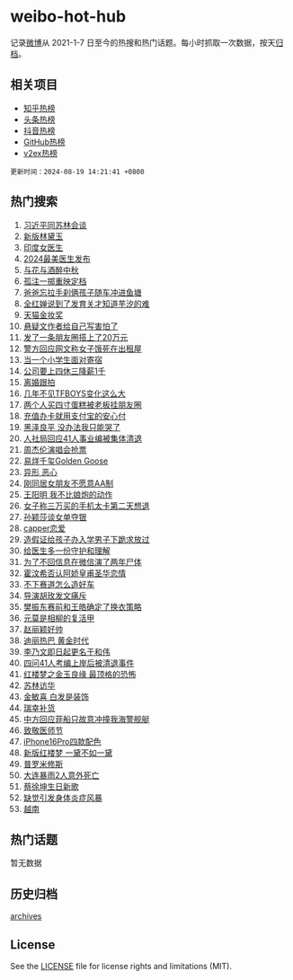 # weibo-hot-hub

记录[微博](https://www.weibo.com)从 2021-1-7 日至今的热搜和热门话题。每小时抓取一次数据，按天[归档](archives)。

## 相关项目

- [知乎热榜](https://github.com/lonnyzhang423/zhihu-hot-hub)
- [头条热榜](https://github.com/lonnyzhang423/toutiao-hot-hub)
- [抖音热榜](https://github.com/lonnyzhang423/douyin-hot-hub)
- [GitHub热榜](https://github.com/lonnyzhang423/github-hot-hub)
- [v2ex热榜](https://github.com/lonnyzhang423/v2ex-hot-hub)


`更新时间：2024-08-19 14:21:41 +0800`

## 热门搜索

1. [习近平同苏林会谈](https://m.weibo.cn/search?containerid=100103type%3D1%26t%3D10%26q%3D%23%E4%B9%A0%E8%BF%91%E5%B9%B3%E5%90%8C%E8%8B%8F%E6%9E%97%E4%BC%9A%E8%B0%88%23&stream_entry_id=51&isnewpage=1&extparam=seat%3D1%26stream_entry_id%3D51%26c_type%3D51%26dgr%3D0%26cate%3D10103%26q%3D%2523%25E4%25B9%25A0%25E8%25BF%2591%25E5%25B9%25B3%25E5%2590%258C%25E8%258B%258F%25E6%259E%2597%25E4%25BC%259A%25E8%25B0%2588%2523%26pos%3D0%26filter_type%3Drealtimehot%26display_time%3D1724048499%26pre_seqid%3D172404849995303453198)
1. [新版林黛玉](https://m.weibo.cn/search?containerid=100103type%3D1%26t%3D10%26q%3D%E6%96%B0%E7%89%88%E6%9E%97%E9%BB%9B%E7%8E%89&stream_entry_id=31&isnewpage=1&extparam=seat%3D1%26stream_entry_id%3D31%26q%3D%25E6%2596%25B0%25E7%2589%2588%25E6%259E%2597%25E9%25BB%259B%25E7%258E%2589%26dgr%3D0%26band_rank%3D1%26pos%3D0%26filter_type%3Drealtimehot%26c_type%3D31%26lcate%3D5001%26cate%3D5001%26realpos%3D1%26flag%3D2%26display_time%3D1724048499%26pre_seqid%3D172404849995303453198)
1. [印度女医生](https://m.weibo.cn/search?containerid=100103type%3D1%26t%3D10%26q%3D%E5%8D%B0%E5%BA%A6%E5%A5%B3%E5%8C%BB%E7%94%9F&stream_entry_id=31&isnewpage=1&extparam=seat%3D1%26stream_entry_id%3D31%26q%3D%25E5%258D%25B0%25E5%25BA%25A6%25E5%25A5%25B3%25E5%258C%25BB%25E7%2594%259F%26dgr%3D0%26band_rank%3D2%26pos%3D1%26filter_type%3Drealtimehot%26c_type%3D31%26lcate%3D5001%26cate%3D5001%26realpos%3D2%26flag%3D1%26display_time%3D1724048499%26pre_seqid%3D172404849995303453198)
1. [2024最美医生发布](https://m.weibo.cn/search?containerid=100103type%3D1%26t%3D10%26q%3D%232024%E6%9C%80%E7%BE%8E%E5%8C%BB%E7%94%9F%E5%8F%91%E5%B8%83%23&stream_entry_id=31&isnewpage=1&extparam=seat%3D1%26stream_entry_id%3D31%26q%3D%25232024%25E6%259C%2580%25E7%25BE%258E%25E5%258C%25BB%25E7%2594%259F%25E5%258F%2591%25E5%25B8%2583%2523%26dgr%3D0%26band_rank%3D3%26pos%3D2%26filter_type%3Drealtimehot%26c_type%3D31%26lcate%3D5001%26cate%3D5001%26realpos%3D3%26flag%3D0%26display_time%3D1724048499%26pre_seqid%3D172404849995303453198)
1. [与花与酒醉中秋](https://m.weibo.cn/search?containerid=100103type%3D1%26t%3D10%26q%3D%23%E4%B8%8E%E8%8A%B1%E4%B8%8E%E9%85%92%E9%86%89%E4%B8%AD%E7%A7%8B%23&stream_entry_id=31&isnewpage=1&extparam=seat%3D1%26stream_entry_id%3D31%26q%3D%2523%25E4%25B8%258E%25E8%258A%25B1%25E4%25B8%258E%25E9%2585%2592%25E9%2586%2589%25E4%25B8%25AD%25E7%25A7%258B%2523%26dgr%3D0%26band_rank%3D4%26adid%3D250601%26is_ad_pos%3D1%26filter_type%3Drealtimehot%26topic_ad%3D1%26c_type%3D31%26lcate%3D5001%26pos%3D3%26cate%3D5001%26display_time%3D1724048499%26pre_seqid%3D172404849995303453198)
1. [孤注一掷重映定档](https://m.weibo.cn/search?containerid=100103type%3D1%26t%3D10%26q%3D%E5%AD%A4%E6%B3%A8%E4%B8%80%E6%8E%B7%E9%87%8D%E6%98%A0%E5%AE%9A%E6%A1%A3&stream_entry_id=31&isnewpage=1&extparam=seat%3D1%26stream_entry_id%3D31%26q%3D%25E5%25AD%25A4%25E6%25B3%25A8%25E4%25B8%2580%25E6%258E%25B7%25E9%2587%258D%25E6%2598%25A0%25E5%25AE%259A%25E6%25A1%25A3%26dgr%3D0%26band_rank%3D4%26pos%3D4%26filter_type%3Drealtimehot%26c_type%3D31%26lcate%3D5001%26cate%3D5001%26realpos%3D4%26flag%3D1%26display_time%3D1724048499%26pre_seqid%3D172404849995303453198)
1. [爸爸忘拉手刹俩孩子随车冲进鱼塘](https://m.weibo.cn/search?containerid=100103type%3D1%26t%3D10%26q%3D%23%E7%88%B8%E7%88%B8%E5%BF%98%E6%8B%89%E6%89%8B%E5%88%B9%E4%BF%A9%E5%AD%A9%E5%AD%90%E9%9A%8F%E8%BD%A6%E5%86%B2%E8%BF%9B%E9%B1%BC%E5%A1%98%23&stream_entry_id=31&isnewpage=1&extparam=seat%3D1%26stream_entry_id%3D31%26q%3D%2523%25E7%2588%25B8%25E7%2588%25B8%25E5%25BF%2598%25E6%258B%2589%25E6%2589%258B%25E5%2588%25B9%25E4%25BF%25A9%25E5%25AD%25A9%25E5%25AD%2590%25E9%259A%258F%25E8%25BD%25A6%25E5%2586%25B2%25E8%25BF%259B%25E9%25B1%25BC%25E5%25A1%2598%2523%26dgr%3D0%26band_rank%3D5%26pos%3D5%26filter_type%3Drealtimehot%26c_type%3D31%26lcate%3D5001%26cate%3D5001%26realpos%3D5%26flag%3D1%26display_time%3D1724048499%26pre_seqid%3D172404849995303453198)
1. [全红婵说到了发育关才知道芋汐的难](https://m.weibo.cn/search?containerid=100103type%3D1%26t%3D10%26q%3D%23%E5%85%A8%E7%BA%A2%E5%A9%B5%E8%AF%B4%E5%88%B0%E4%BA%86%E5%8F%91%E8%82%B2%E5%85%B3%E6%89%8D%E7%9F%A5%E9%81%93%E8%8A%8B%E6%B1%90%E7%9A%84%E9%9A%BE%23&stream_entry_id=31&isnewpage=1&extparam=seat%3D1%26stream_entry_id%3D31%26q%3D%2523%25E5%2585%25A8%25E7%25BA%25A2%25E5%25A9%25B5%25E8%25AF%25B4%25E5%2588%25B0%25E4%25BA%2586%25E5%258F%2591%25E8%2582%25B2%25E5%2585%25B3%25E6%2589%258D%25E7%259F%25A5%25E9%2581%2593%25E8%258A%258B%25E6%25B1%2590%25E7%259A%2584%25E9%259A%25BE%2523%26dgr%3D0%26band_rank%3D6%26pos%3D6%26filter_type%3Drealtimehot%26c_type%3D31%26lcate%3D5001%26cate%3D5001%26realpos%3D6%26flag%3D2%26display_time%3D1724048499%26pre_seqid%3D172404849995303453198)
1. [天猫金妆奖](https://m.weibo.cn/search?containerid=100103type%3D1%26t%3D10%26q%3D%23%E5%A4%A9%E7%8C%AB%E9%87%91%E5%A6%86%E5%A5%96%23&stream_entry_id=31&isnewpage=1&extparam=seat%3D1%26stream_entry_id%3D31%26q%3D%2523%25E5%25A4%25A9%25E7%258C%25AB%25E9%2587%2591%25E5%25A6%2586%25E5%25A5%2596%2523%26dgr%3D0%26band_rank%3D7%26adid%3D250592%26is_ad_pos%3D1%26filter_type%3Drealtimehot%26topic_ad%3D1%26c_type%3D31%26lcate%3D5001%26pos%3D7%26cate%3D5001%26display_time%3D1724048499%26pre_seqid%3D172404849995303453198)
1. [悬疑文作者给自己写害怕了](https://m.weibo.cn/search?containerid=100103type%3D1%26t%3D10%26q%3D%E6%82%AC%E7%96%91%E6%96%87%E4%BD%9C%E8%80%85%E7%BB%99%E8%87%AA%E5%B7%B1%E5%86%99%E5%AE%B3%E6%80%95%E4%BA%86&stream_entry_id=31&isnewpage=1&extparam=seat%3D1%26stream_entry_id%3D31%26q%3D%25E6%2582%25AC%25E7%2596%2591%25E6%2596%2587%25E4%25BD%259C%25E8%2580%2585%25E7%25BB%2599%25E8%2587%25AA%25E5%25B7%25B1%25E5%2586%2599%25E5%25AE%25B3%25E6%2580%2595%25E4%25BA%2586%26dgr%3D0%26band_rank%3D7%26pos%3D8%26filter_type%3Drealtimehot%26c_type%3D31%26lcate%3D5001%26cate%3D5001%26realpos%3D7%26flag%3D1%26display_time%3D1724048499%26pre_seqid%3D172404849995303453198)
1. [发了一条朋友圈搭上了20万元](https://m.weibo.cn/search?containerid=100103type%3D1%26t%3D10%26q%3D%23%E5%8F%91%E4%BA%86%E4%B8%80%E6%9D%A1%E6%9C%8B%E5%8F%8B%E5%9C%88%E6%90%AD%E4%B8%8A%E4%BA%8620%E4%B8%87%E5%85%83%23&stream_entry_id=31&isnewpage=1&extparam=seat%3D1%26stream_entry_id%3D31%26q%3D%2523%25E5%258F%2591%25E4%25BA%2586%25E4%25B8%2580%25E6%259D%25A1%25E6%259C%258B%25E5%258F%258B%25E5%259C%2588%25E6%2590%25AD%25E4%25B8%258A%25E4%25BA%258620%25E4%25B8%2587%25E5%2585%2583%2523%26dgr%3D0%26band_rank%3D8%26pos%3D9%26filter_type%3Drealtimehot%26c_type%3D31%26lcate%3D5001%26cate%3D5001%26realpos%3D8%26flag%3D2%26display_time%3D1724048499%26pre_seqid%3D172404849995303453198)
1. [警方回应网文称女子饿死在出租屋](https://m.weibo.cn/search?containerid=100103type%3D1%26t%3D10%26q%3D%23%E8%AD%A6%E6%96%B9%E5%9B%9E%E5%BA%94%E7%BD%91%E6%96%87%E7%A7%B0%E5%A5%B3%E5%AD%90%E9%A5%BF%E6%AD%BB%E5%9C%A8%E5%87%BA%E7%A7%9F%E5%B1%8B%23&stream_entry_id=31&isnewpage=1&extparam=seat%3D1%26stream_entry_id%3D31%26q%3D%2523%25E8%25AD%25A6%25E6%2596%25B9%25E5%259B%259E%25E5%25BA%2594%25E7%25BD%2591%25E6%2596%2587%25E7%25A7%25B0%25E5%25A5%25B3%25E5%25AD%2590%25E9%25A5%25BF%25E6%25AD%25BB%25E5%259C%25A8%25E5%2587%25BA%25E7%25A7%259F%25E5%25B1%258B%2523%26dgr%3D0%26band_rank%3D9%26pos%3D10%26filter_type%3Drealtimehot%26c_type%3D31%26lcate%3D5001%26cate%3D5001%26realpos%3D9%26flag%3D1%26display_time%3D1724048499%26pre_seqid%3D172404849995303453198)
1. [当一个小学生面对寄宿](https://m.weibo.cn/search?containerid=100103type%3D1%26t%3D10%26q%3D%23%E5%BD%93%E4%B8%80%E4%B8%AA%E5%B0%8F%E5%AD%A6%E7%94%9F%E9%9D%A2%E5%AF%B9%E5%AF%84%E5%AE%BF%23&stream_entry_id=31&isnewpage=1&extparam=seat%3D1%26stream_entry_id%3D31%26q%3D%2523%25E5%25BD%2593%25E4%25B8%2580%25E4%25B8%25AA%25E5%25B0%258F%25E5%25AD%25A6%25E7%2594%259F%25E9%259D%25A2%25E5%25AF%25B9%25E5%25AF%2584%25E5%25AE%25BF%2523%26dgr%3D0%26band_rank%3D10%26pos%3D11%26filter_type%3Drealtimehot%26c_type%3D31%26lcate%3D5001%26cate%3D5001%26realpos%3D10%26flag%3D1%26display_time%3D1724048499%26pre_seqid%3D172404849995303453198)
1. [公司要上四休三降薪1千](https://m.weibo.cn/search?containerid=100103type%3D1%26t%3D10%26q%3D%23%E5%85%AC%E5%8F%B8%E8%A6%81%E4%B8%8A%E5%9B%9B%E4%BC%91%E4%B8%89%E9%99%8D%E8%96%AA1%E5%8D%83%23&stream_entry_id=31&isnewpage=1&extparam=seat%3D1%26stream_entry_id%3D31%26q%3D%2523%25E5%2585%25AC%25E5%258F%25B8%25E8%25A6%2581%25E4%25B8%258A%25E5%259B%259B%25E4%25BC%2591%25E4%25B8%2589%25E9%2599%258D%25E8%2596%25AA1%25E5%258D%2583%2523%26dgr%3D0%26band_rank%3D11%26pos%3D12%26filter_type%3Drealtimehot%26c_type%3D31%26lcate%3D5001%26cate%3D5001%26realpos%3D11%26flag%3D2%26display_time%3D1724048499%26pre_seqid%3D172404849995303453198)
1. [离婚跟拍](https://m.weibo.cn/search?containerid=100103type%3D1%26t%3D10%26q%3D%E7%A6%BB%E5%A9%9A%E8%B7%9F%E6%8B%8D&stream_entry_id=31&isnewpage=1&extparam=seat%3D1%26stream_entry_id%3D31%26q%3D%25E7%25A6%25BB%25E5%25A9%259A%25E8%25B7%259F%25E6%258B%258D%26dgr%3D0%26band_rank%3D12%26pos%3D13%26filter_type%3Drealtimehot%26c_type%3D31%26lcate%3D5001%26cate%3D5001%26realpos%3D12%26flag%3D0%26display_time%3D1724048499%26pre_seqid%3D172404849995303453198)
1. [几年不见TFBOYS变化这么大](https://m.weibo.cn/search?containerid=100103type%3D1%26t%3D10%26q%3D%E5%87%A0%E5%B9%B4%E4%B8%8D%E8%A7%81TFBOYS%E5%8F%98%E5%8C%96%E8%BF%99%E4%B9%88%E5%A4%A7&stream_entry_id=31&isnewpage=1&extparam=seat%3D1%26stream_entry_id%3D31%26q%3D%25E5%2587%25A0%25E5%25B9%25B4%25E4%25B8%258D%25E8%25A7%2581TFBOYS%25E5%258F%2598%25E5%258C%2596%25E8%25BF%2599%25E4%25B9%2588%25E5%25A4%25A7%26dgr%3D0%26band_rank%3D13%26pos%3D14%26filter_type%3Drealtimehot%26c_type%3D31%26lcate%3D5001%26cate%3D5001%26realpos%3D13%26flag%3D1%26display_time%3D1724048499%26pre_seqid%3D172404849995303453198)
1. [两个人买四寸蛋糕被老板挂朋友圈](https://m.weibo.cn/search?containerid=100103type%3D1%26t%3D10%26q%3D%23%E4%B8%A4%E4%B8%AA%E4%BA%BA%E4%B9%B0%E5%9B%9B%E5%AF%B8%E8%9B%8B%E7%B3%95%E8%A2%AB%E8%80%81%E6%9D%BF%E6%8C%82%E6%9C%8B%E5%8F%8B%E5%9C%88%23&stream_entry_id=31&isnewpage=1&extparam=seat%3D1%26stream_entry_id%3D31%26q%3D%2523%25E4%25B8%25A4%25E4%25B8%25AA%25E4%25BA%25BA%25E4%25B9%25B0%25E5%259B%259B%25E5%25AF%25B8%25E8%259B%258B%25E7%25B3%2595%25E8%25A2%25AB%25E8%2580%2581%25E6%259D%25BF%25E6%258C%2582%25E6%259C%258B%25E5%258F%258B%25E5%259C%2588%2523%26dgr%3D0%26band_rank%3D14%26pos%3D15%26filter_type%3Drealtimehot%26c_type%3D31%26lcate%3D5001%26cate%3D5001%26realpos%3D14%26flag%3D0%26display_time%3D1724048499%26pre_seqid%3D172404849995303453198)
1. [充值办卡就用支付宝的安心付](https://m.weibo.cn/search?containerid=100103type%3D1%26t%3D10%26q%3D%23%E5%85%85%E5%80%BC%E5%8A%9E%E5%8D%A1%E5%B0%B1%E7%94%A8%E6%94%AF%E4%BB%98%E5%AE%9D%E7%9A%84%E5%AE%89%E5%BF%83%E4%BB%98%23&stream_entry_id=31&isnewpage=1&extparam=seat%3D1%26stream_entry_id%3D31%26q%3D%2523%25E5%2585%2585%25E5%2580%25BC%25E5%258A%259E%25E5%258D%25A1%25E5%25B0%25B1%25E7%2594%25A8%25E6%2594%25AF%25E4%25BB%2598%25E5%25AE%259D%25E7%259A%2584%25E5%25AE%2589%25E5%25BF%2583%25E4%25BB%2598%2523%26dgr%3D0%26band_rank%3D15%26adid%3D250710%26pos%3D16%26filter_type%3Drealtimehot%26c_type%3D31%26lcate%3D5001%26cate%3D5001%26realpos%3D15%26flag%3D0%26display_time%3D1724048499%26pre_seqid%3D172404849995303453198)
1. [黑泽良平 没办法我只能哭了](https://m.weibo.cn/search?containerid=100103type%3D1%26t%3D10%26q%3D%E9%BB%91%E6%B3%BD%E8%89%AF%E5%B9%B3+%E6%B2%A1%E5%8A%9E%E6%B3%95%E6%88%91%E5%8F%AA%E8%83%BD%E5%93%AD%E4%BA%86&stream_entry_id=31&isnewpage=1&extparam=seat%3D1%26stream_entry_id%3D31%26q%3D%25E9%25BB%2591%25E6%25B3%25BD%25E8%2589%25AF%25E5%25B9%25B3%2520%25E6%25B2%25A1%25E5%258A%259E%25E6%25B3%2595%25E6%2588%2591%25E5%258F%25AA%25E8%2583%25BD%25E5%2593%25AD%25E4%25BA%2586%26dgr%3D0%26band_rank%3D16%26pos%3D17%26filter_type%3Drealtimehot%26c_type%3D31%26lcate%3D5001%26cate%3D5001%26realpos%3D16%26flag%3D1%26display_time%3D1724048499%26pre_seqid%3D172404849995303453198)
1. [人社局回应41人事业编被集体清退](https://m.weibo.cn/search?containerid=100103type%3D1%26t%3D10%26q%3D%23%E4%BA%BA%E7%A4%BE%E5%B1%80%E5%9B%9E%E5%BA%9441%E4%BA%BA%E4%BA%8B%E4%B8%9A%E7%BC%96%E8%A2%AB%E9%9B%86%E4%BD%93%E6%B8%85%E9%80%80%23&stream_entry_id=31&isnewpage=1&extparam=seat%3D1%26stream_entry_id%3D31%26q%3D%2523%25E4%25BA%25BA%25E7%25A4%25BE%25E5%25B1%2580%25E5%259B%259E%25E5%25BA%259441%25E4%25BA%25BA%25E4%25BA%258B%25E4%25B8%259A%25E7%25BC%2596%25E8%25A2%25AB%25E9%259B%2586%25E4%25BD%2593%25E6%25B8%2585%25E9%2580%2580%2523%26dgr%3D0%26band_rank%3D17%26pos%3D18%26filter_type%3Drealtimehot%26c_type%3D31%26lcate%3D5001%26cate%3D5001%26realpos%3D17%26flag%3D1%26display_time%3D1724048499%26pre_seqid%3D172404849995303453198)
1. [周杰伦演唱会抢票](https://m.weibo.cn/search?containerid=100103type%3D1%26t%3D10%26q%3D%E5%91%A8%E6%9D%B0%E4%BC%A6%E6%BC%94%E5%94%B1%E4%BC%9A%E6%8A%A2%E7%A5%A8&stream_entry_id=31&isnewpage=1&extparam=seat%3D1%26stream_entry_id%3D31%26q%3D%25E5%2591%25A8%25E6%259D%25B0%25E4%25BC%25A6%25E6%25BC%2594%25E5%2594%25B1%25E4%25BC%259A%25E6%258A%25A2%25E7%25A5%25A8%26dgr%3D0%26band_rank%3D18%26pos%3D19%26filter_type%3Drealtimehot%26c_type%3D31%26lcate%3D5001%26cate%3D5001%26realpos%3D18%26flag%3D1%26display_time%3D1724048499%26pre_seqid%3D172404849995303453198)
1. [易烊千玺Golden Goose](https://m.weibo.cn/search?containerid=100103type%3D1%26t%3D10%26q%3D%E6%98%93%E7%83%8A%E5%8D%83%E7%8E%BAGolden+Goose&stream_entry_id=31&isnewpage=1&extparam=seat%3D1%26stream_entry_id%3D31%26q%3D%25E6%2598%2593%25E7%2583%258A%25E5%258D%2583%25E7%258E%25BAGolden%2520Goose%26dgr%3D0%26band_rank%3D19%26pos%3D20%26filter_type%3Drealtimehot%26c_type%3D31%26lcate%3D5001%26cate%3D5001%26realpos%3D19%26flag%3D1%26display_time%3D1724048499%26pre_seqid%3D172404849995303453198)
1. [异形 恶心](https://m.weibo.cn/search?containerid=100103type%3D1%26t%3D10%26q%3D%E5%BC%82%E5%BD%A2+%E6%81%B6%E5%BF%83&stream_entry_id=31&isnewpage=1&extparam=seat%3D1%26stream_entry_id%3D31%26q%3D%25E5%25BC%2582%25E5%25BD%25A2%2520%25E6%2581%25B6%25E5%25BF%2583%26dgr%3D0%26band_rank%3D20%26pos%3D21%26filter_type%3Drealtimehot%26c_type%3D31%26lcate%3D5001%26cate%3D5001%26realpos%3D20%26flag%3D1%26display_time%3D1724048499%26pre_seqid%3D172404849995303453198)
1. [刚同居女朋友不愿意AA制](https://m.weibo.cn/search?containerid=100103type%3D1%26t%3D10%26q%3D%23%E5%88%9A%E5%90%8C%E5%B1%85%E5%A5%B3%E6%9C%8B%E5%8F%8B%E4%B8%8D%E6%84%BF%E6%84%8FAA%E5%88%B6%23&stream_entry_id=31&isnewpage=1&extparam=seat%3D1%26stream_entry_id%3D31%26q%3D%2523%25E5%2588%259A%25E5%2590%258C%25E5%25B1%2585%25E5%25A5%25B3%25E6%259C%258B%25E5%258F%258B%25E4%25B8%258D%25E6%2584%25BF%25E6%2584%258FAA%25E5%2588%25B6%2523%26dgr%3D0%26band_rank%3D21%26pos%3D22%26filter_type%3Drealtimehot%26c_type%3D31%26lcate%3D5001%26cate%3D5001%26realpos%3D21%26flag%3D1%26display_time%3D1724048499%26pre_seqid%3D172404849995303453198)
1. [王阳明 我不比娘炮的动作](https://m.weibo.cn/search?containerid=100103type%3D1%26t%3D10%26q%3D%E7%8E%8B%E9%98%B3%E6%98%8E+%E6%88%91%E4%B8%8D%E6%AF%94%E5%A8%98%E7%82%AE%E7%9A%84%E5%8A%A8%E4%BD%9C&stream_entry_id=31&isnewpage=1&extparam=seat%3D1%26stream_entry_id%3D31%26q%3D%25E7%258E%258B%25E9%2598%25B3%25E6%2598%258E%2520%25E6%2588%2591%25E4%25B8%258D%25E6%25AF%2594%25E5%25A8%2598%25E7%2582%25AE%25E7%259A%2584%25E5%258A%25A8%25E4%25BD%259C%26dgr%3D0%26band_rank%3D22%26pos%3D23%26filter_type%3Drealtimehot%26c_type%3D31%26lcate%3D5001%26cate%3D5001%26realpos%3D22%26flag%3D2%26display_time%3D1724048499%26pre_seqid%3D172404849995303453198)
1. [女子称三万买的手机太卡第二天想退](https://m.weibo.cn/search?containerid=100103type%3D1%26t%3D10%26q%3D%23%E5%A5%B3%E5%AD%90%E7%A7%B0%E4%B8%89%E4%B8%87%E4%B9%B0%E7%9A%84%E6%89%8B%E6%9C%BA%E5%A4%AA%E5%8D%A1%E7%AC%AC%E4%BA%8C%E5%A4%A9%E6%83%B3%E9%80%80%23&stream_entry_id=31&isnewpage=1&extparam=seat%3D1%26stream_entry_id%3D31%26q%3D%2523%25E5%25A5%25B3%25E5%25AD%2590%25E7%25A7%25B0%25E4%25B8%2589%25E4%25B8%2587%25E4%25B9%25B0%25E7%259A%2584%25E6%2589%258B%25E6%259C%25BA%25E5%25A4%25AA%25E5%258D%25A1%25E7%25AC%25AC%25E4%25BA%258C%25E5%25A4%25A9%25E6%2583%25B3%25E9%2580%2580%2523%26dgr%3D0%26band_rank%3D23%26pos%3D24%26filter_type%3Drealtimehot%26c_type%3D31%26lcate%3D5001%26cate%3D5001%26realpos%3D23%26flag%3D0%26display_time%3D1724048499%26pre_seqid%3D172404849995303453198)
1. [孙颖莎谈女单夺银](https://m.weibo.cn/search?containerid=100103type%3D1%26t%3D10%26q%3D%23%E5%AD%99%E9%A2%96%E8%8E%8E%E8%B0%88%E5%A5%B3%E5%8D%95%E5%A4%BA%E9%93%B6%23&stream_entry_id=31&isnewpage=1&extparam=seat%3D1%26stream_entry_id%3D31%26q%3D%2523%25E5%25AD%2599%25E9%25A2%2596%25E8%258E%258E%25E8%25B0%2588%25E5%25A5%25B3%25E5%258D%2595%25E5%25A4%25BA%25E9%2593%25B6%2523%26dgr%3D0%26band_rank%3D24%26pos%3D25%26filter_type%3Drealtimehot%26c_type%3D31%26lcate%3D5001%26cate%3D5001%26realpos%3D24%26flag%3D0%26display_time%3D1724048499%26pre_seqid%3D172404849995303453198)
1. [capper恋爱](https://m.weibo.cn/search?containerid=100103type%3D1%26t%3D10%26q%3Dcapper%E6%81%8B%E7%88%B1&stream_entry_id=31&isnewpage=1&extparam=seat%3D1%26stream_entry_id%3D31%26q%3Dcapper%25E6%2581%258B%25E7%2588%25B1%26dgr%3D0%26band_rank%3D25%26pos%3D26%26filter_type%3Drealtimehot%26c_type%3D31%26lcate%3D5001%26cate%3D5001%26realpos%3D25%26flag%3D0%26display_time%3D1724048499%26pre_seqid%3D172404849995303453198)
1. [造假证给孩子办入学男子下跪求放过](https://m.weibo.cn/search?containerid=100103type%3D1%26t%3D10%26q%3D%23%E9%80%A0%E5%81%87%E8%AF%81%E7%BB%99%E5%AD%A9%E5%AD%90%E5%8A%9E%E5%85%A5%E5%AD%A6%E7%94%B7%E5%AD%90%E4%B8%8B%E8%B7%AA%E6%B1%82%E6%94%BE%E8%BF%87%23&stream_entry_id=31&isnewpage=1&extparam=seat%3D1%26stream_entry_id%3D31%26q%3D%2523%25E9%2580%25A0%25E5%2581%2587%25E8%25AF%2581%25E7%25BB%2599%25E5%25AD%25A9%25E5%25AD%2590%25E5%258A%259E%25E5%2585%25A5%25E5%25AD%25A6%25E7%2594%25B7%25E5%25AD%2590%25E4%25B8%258B%25E8%25B7%25AA%25E6%25B1%2582%25E6%2594%25BE%25E8%25BF%2587%2523%26dgr%3D0%26band_rank%3D26%26pos%3D27%26filter_type%3Drealtimehot%26c_type%3D31%26lcate%3D5001%26cate%3D5001%26realpos%3D26%26flag%3D1%26display_time%3D1724048499%26pre_seqid%3D172404849995303453198)
1. [给医生多一份守护和理解](https://m.weibo.cn/search?containerid=100103type%3D1%26t%3D10%26q%3D%23%E7%BB%99%E5%8C%BB%E7%94%9F%E5%A4%9A%E4%B8%80%E4%BB%BD%E5%AE%88%E6%8A%A4%E5%92%8C%E7%90%86%E8%A7%A3%23&stream_entry_id=31&isnewpage=1&extparam=seat%3D1%26stream_entry_id%3D31%26q%3D%2523%25E7%25BB%2599%25E5%258C%25BB%25E7%2594%259F%25E5%25A4%259A%25E4%25B8%2580%25E4%25BB%25BD%25E5%25AE%2588%25E6%258A%25A4%25E5%2592%258C%25E7%2590%2586%25E8%25A7%25A3%2523%26dgr%3D0%26band_rank%3D27%26adid%3D249594%26pos%3D28%26filter_type%3Drealtimehot%26c_type%3D31%26lcate%3D5001%26cate%3D5001%26realpos%3D27%26flag%3D0%26display_time%3D1724048499%26pre_seqid%3D172404849995303453198)
1. [为了不回信息在微信演了两年尸体](https://m.weibo.cn/search?containerid=100103type%3D1%26t%3D10%26q%3D%23%E4%B8%BA%E4%BA%86%E4%B8%8D%E5%9B%9E%E4%BF%A1%E6%81%AF%E5%9C%A8%E5%BE%AE%E4%BF%A1%E6%BC%94%E4%BA%86%E4%B8%A4%E5%B9%B4%E5%B0%B8%E4%BD%93%23&stream_entry_id=31&isnewpage=1&extparam=seat%3D1%26stream_entry_id%3D31%26q%3D%2523%25E4%25B8%25BA%25E4%25BA%2586%25E4%25B8%258D%25E5%259B%259E%25E4%25BF%25A1%25E6%2581%25AF%25E5%259C%25A8%25E5%25BE%25AE%25E4%25BF%25A1%25E6%25BC%2594%25E4%25BA%2586%25E4%25B8%25A4%25E5%25B9%25B4%25E5%25B0%25B8%25E4%25BD%2593%2523%26dgr%3D0%26band_rank%3D28%26pos%3D29%26filter_type%3Drealtimehot%26c_type%3D31%26lcate%3D5001%26cate%3D5001%26realpos%3D28%26flag%3D0%26display_time%3D1724048499%26pre_seqid%3D172404849995303453198)
1. [霍汶希否认阿娇皇甫圣华恋情](https://m.weibo.cn/search?containerid=100103type%3D1%26t%3D10%26q%3D%23%E9%9C%8D%E6%B1%B6%E5%B8%8C%E5%90%A6%E8%AE%A4%E9%98%BF%E5%A8%87%E7%9A%87%E7%94%AB%E5%9C%A3%E5%8D%8E%E6%81%8B%E6%83%85%23&stream_entry_id=31&isnewpage=1&extparam=seat%3D1%26stream_entry_id%3D31%26q%3D%2523%25E9%259C%258D%25E6%25B1%25B6%25E5%25B8%258C%25E5%2590%25A6%25E8%25AE%25A4%25E9%2598%25BF%25E5%25A8%2587%25E7%259A%2587%25E7%2594%25AB%25E5%259C%25A3%25E5%258D%258E%25E6%2581%258B%25E6%2583%2585%2523%26dgr%3D0%26band_rank%3D29%26pos%3D30%26filter_type%3Drealtimehot%26c_type%3D31%26lcate%3D5001%26cate%3D5001%26realpos%3D29%26flag%3D1%26display_time%3D1724048499%26pre_seqid%3D172404849995303453198)
1. [不下赛道怎么造好车](https://m.weibo.cn/search?containerid=100103type%3D1%26t%3D10%26q%3D%23%E4%B8%8D%E4%B8%8B%E8%B5%9B%E9%81%93%E6%80%8E%E4%B9%88%E9%80%A0%E5%A5%BD%E8%BD%A6%23&stream_entry_id=31&isnewpage=1&extparam=seat%3D1%26stream_entry_id%3D31%26q%3D%2523%25E4%25B8%258D%25E4%25B8%258B%25E8%25B5%259B%25E9%2581%2593%25E6%2580%258E%25E4%25B9%2588%25E9%2580%25A0%25E5%25A5%25BD%25E8%25BD%25A6%2523%26dgr%3D0%26band_rank%3D30%26adid%3D250671%26pos%3D31%26filter_type%3Drealtimehot%26c_type%3D31%26lcate%3D5001%26cate%3D5001%26realpos%3D30%26flag%3D0%26display_time%3D1724048499%26pre_seqid%3D172404849995303453198)
1. [导演胡玫发文痛斥](https://m.weibo.cn/search?containerid=100103type%3D1%26t%3D10%26q%3D%E5%AF%BC%E6%BC%94%E8%83%A1%E7%8E%AB%E5%8F%91%E6%96%87%E7%97%9B%E6%96%A5&stream_entry_id=31&isnewpage=1&extparam=seat%3D1%26stream_entry_id%3D31%26q%3D%25E5%25AF%25BC%25E6%25BC%2594%25E8%2583%25A1%25E7%258E%25AB%25E5%258F%2591%25E6%2596%2587%25E7%2597%259B%25E6%2596%25A5%26dgr%3D0%26band_rank%3D31%26pos%3D32%26filter_type%3Drealtimehot%26c_type%3D31%26lcate%3D5001%26cate%3D5001%26realpos%3D31%26flag%3D0%26display_time%3D1724048499%26pre_seqid%3D172404849995303453198)
1. [樊振东赛前和王皓确定了换衣策略](https://m.weibo.cn/search?containerid=100103type%3D1%26t%3D10%26q%3D%23%E6%A8%8A%E6%8C%AF%E4%B8%9C%E8%B5%9B%E5%89%8D%E5%92%8C%E7%8E%8B%E7%9A%93%E7%A1%AE%E5%AE%9A%E4%BA%86%E6%8D%A2%E8%A1%A3%E7%AD%96%E7%95%A5%23&stream_entry_id=31&isnewpage=1&extparam=seat%3D1%26stream_entry_id%3D31%26q%3D%2523%25E6%25A8%258A%25E6%258C%25AF%25E4%25B8%259C%25E8%25B5%259B%25E5%2589%258D%25E5%2592%258C%25E7%258E%258B%25E7%259A%2593%25E7%25A1%25AE%25E5%25AE%259A%25E4%25BA%2586%25E6%258D%25A2%25E8%25A1%25A3%25E7%25AD%2596%25E7%2595%25A5%2523%26dgr%3D0%26band_rank%3D32%26pos%3D33%26filter_type%3Drealtimehot%26c_type%3D31%26lcate%3D5001%26cate%3D5001%26realpos%3D32%26flag%3D0%26display_time%3D1724048499%26pre_seqid%3D172404849995303453198)
1. [元莫是相柳的复活甲](https://m.weibo.cn/search?containerid=100103type%3D1%26t%3D10%26q%3D%E5%85%83%E8%8E%AB%E6%98%AF%E7%9B%B8%E6%9F%B3%E7%9A%84%E5%A4%8D%E6%B4%BB%E7%94%B2&stream_entry_id=31&isnewpage=1&extparam=seat%3D1%26stream_entry_id%3D31%26q%3D%25E5%2585%2583%25E8%258E%25AB%25E6%2598%25AF%25E7%259B%25B8%25E6%259F%25B3%25E7%259A%2584%25E5%25A4%258D%25E6%25B4%25BB%25E7%2594%25B2%26dgr%3D0%26band_rank%3D33%26pos%3D34%26filter_type%3Drealtimehot%26c_type%3D31%26lcate%3D5001%26cate%3D5001%26realpos%3D33%26flag%3D1%26display_time%3D1724048499%26pre_seqid%3D172404849995303453198)
1. [赵丽颖好帅](https://m.weibo.cn/search?containerid=100103type%3D1%26t%3D10%26q%3D%E8%B5%B5%E4%B8%BD%E9%A2%96%E5%A5%BD%E5%B8%85&stream_entry_id=31&isnewpage=1&extparam=seat%3D1%26stream_entry_id%3D31%26q%3D%25E8%25B5%25B5%25E4%25B8%25BD%25E9%25A2%2596%25E5%25A5%25BD%25E5%25B8%2585%26dgr%3D0%26band_rank%3D34%26pos%3D35%26filter_type%3Drealtimehot%26c_type%3D31%26lcate%3D5001%26cate%3D5001%26realpos%3D34%26flag%3D0%26display_time%3D1724048499%26pre_seqid%3D172404849995303453198)
1. [迪丽热巴 黄金时代](https://m.weibo.cn/search?containerid=100103type%3D1%26t%3D10%26q%3D%E8%BF%AA%E4%B8%BD%E7%83%AD%E5%B7%B4+%E9%BB%84%E9%87%91%E6%97%B6%E4%BB%A3&stream_entry_id=31&isnewpage=1&extparam=seat%3D1%26stream_entry_id%3D31%26q%3D%25E8%25BF%25AA%25E4%25B8%25BD%25E7%2583%25AD%25E5%25B7%25B4%2520%25E9%25BB%2584%25E9%2587%2591%25E6%2597%25B6%25E4%25BB%25A3%26dgr%3D0%26band_rank%3D35%26pos%3D36%26filter_type%3Drealtimehot%26c_type%3D31%26lcate%3D5001%26cate%3D5001%26realpos%3D35%26flag%3D0%26display_time%3D1724048499%26pre_seqid%3D172404849995303453198)
1. [李乃文即日起更名于和伟](https://m.weibo.cn/search?containerid=100103type%3D1%26t%3D10%26q%3D%E6%9D%8E%E4%B9%83%E6%96%87%E5%8D%B3%E6%97%A5%E8%B5%B7%E6%9B%B4%E5%90%8D%E4%BA%8E%E5%92%8C%E4%BC%9F&stream_entry_id=31&isnewpage=1&extparam=seat%3D1%26stream_entry_id%3D31%26q%3D%25E6%259D%258E%25E4%25B9%2583%25E6%2596%2587%25E5%258D%25B3%25E6%2597%25A5%25E8%25B5%25B7%25E6%259B%25B4%25E5%2590%258D%25E4%25BA%258E%25E5%2592%258C%25E4%25BC%259F%26dgr%3D0%26band_rank%3D36%26pos%3D37%26filter_type%3Drealtimehot%26c_type%3D31%26lcate%3D5001%26cate%3D5001%26realpos%3D36%26flag%3D0%26display_time%3D1724048499%26pre_seqid%3D172404849995303453198)
1. [四问41人考编上岸后被清退事件](https://m.weibo.cn/search?containerid=100103type%3D1%26t%3D10%26q%3D%23%E5%9B%9B%E9%97%AE41%E4%BA%BA%E8%80%83%E7%BC%96%E4%B8%8A%E5%B2%B8%E5%90%8E%E8%A2%AB%E6%B8%85%E9%80%80%E4%BA%8B%E4%BB%B6%23&stream_entry_id=31&isnewpage=1&extparam=seat%3D1%26stream_entry_id%3D31%26q%3D%2523%25E5%259B%259B%25E9%2597%25AE41%25E4%25BA%25BA%25E8%2580%2583%25E7%25BC%2596%25E4%25B8%258A%25E5%25B2%25B8%25E5%2590%258E%25E8%25A2%25AB%25E6%25B8%2585%25E9%2580%2580%25E4%25BA%258B%25E4%25BB%25B6%2523%26dgr%3D0%26band_rank%3D37%26pos%3D38%26filter_type%3Drealtimehot%26c_type%3D31%26lcate%3D5001%26cate%3D5001%26realpos%3D37%26flag%3D1%26display_time%3D1724048499%26pre_seqid%3D172404849995303453198)
1. [红楼梦之金玉良缘 最顶格的恐怖](https://m.weibo.cn/search?containerid=100103type%3D1%26t%3D10%26q%3D%E7%BA%A2%E6%A5%BC%E6%A2%A6%E4%B9%8B%E9%87%91%E7%8E%89%E8%89%AF%E7%BC%98+%E6%9C%80%E9%A1%B6%E6%A0%BC%E7%9A%84%E6%81%90%E6%80%96&stream_entry_id=31&isnewpage=1&extparam=seat%3D1%26stream_entry_id%3D31%26q%3D%25E7%25BA%25A2%25E6%25A5%25BC%25E6%25A2%25A6%25E4%25B9%258B%25E9%2587%2591%25E7%258E%2589%25E8%2589%25AF%25E7%25BC%2598%2520%25E6%259C%2580%25E9%25A1%25B6%25E6%25A0%25BC%25E7%259A%2584%25E6%2581%2590%25E6%2580%2596%26dgr%3D0%26band_rank%3D38%26pos%3D39%26filter_type%3Drealtimehot%26c_type%3D31%26lcate%3D5001%26cate%3D5001%26realpos%3D38%26flag%3D1%26display_time%3D1724048499%26pre_seqid%3D172404849995303453198)
1. [苏林访华](https://m.weibo.cn/search?containerid=100103type%3D1%26t%3D10%26q%3D%23%E8%8B%8F%E6%9E%97%E8%AE%BF%E5%8D%8E%23&stream_entry_id=31&isnewpage=1&extparam=seat%3D1%26stream_entry_id%3D31%26q%3D%2523%25E8%258B%258F%25E6%259E%2597%25E8%25AE%25BF%25E5%258D%258E%2523%26dgr%3D0%26band_rank%3D39%26pos%3D40%26filter_type%3Drealtimehot%26c_type%3D31%26lcate%3D5001%26cate%3D5001%26realpos%3D39%26flag%3D0%26display_time%3D1724048499%26pre_seqid%3D172404849995303453198)
1. [金敏喜 白发是装饰](https://m.weibo.cn/search?containerid=100103type%3D1%26t%3D10%26q%3D%E9%87%91%E6%95%8F%E5%96%9C+%E7%99%BD%E5%8F%91%E6%98%AF%E8%A3%85%E9%A5%B0&stream_entry_id=31&isnewpage=1&extparam=seat%3D1%26stream_entry_id%3D31%26q%3D%25E9%2587%2591%25E6%2595%258F%25E5%2596%259C%2520%25E7%2599%25BD%25E5%258F%2591%25E6%2598%25AF%25E8%25A3%2585%25E9%25A5%25B0%26dgr%3D0%26band_rank%3D40%26pos%3D41%26filter_type%3Drealtimehot%26c_type%3D31%26lcate%3D5001%26cate%3D5001%26realpos%3D40%26flag%3D1%26display_time%3D1724048499%26pre_seqid%3D172404849995303453198)
1. [瑞幸补货](https://m.weibo.cn/search?containerid=100103type%3D1%26t%3D10%26q%3D%23%E7%91%9E%E5%B9%B8%E8%A1%A5%E8%B4%A7%23&stream_entry_id=31&isnewpage=1&extparam=seat%3D1%26stream_entry_id%3D31%26q%3D%2523%25E7%2591%259E%25E5%25B9%25B8%25E8%25A1%25A5%25E8%25B4%25A7%2523%26dgr%3D0%26band_rank%3D41%26pos%3D42%26filter_type%3Drealtimehot%26c_type%3D31%26lcate%3D5001%26cate%3D5001%26realpos%3D41%26flag%3D1%26display_time%3D1724048499%26pre_seqid%3D172404849995303453198)
1. [中方回应菲船只故意冲撞我海警舰艇](https://m.weibo.cn/search?containerid=100103type%3D1%26t%3D10%26q%3D%23%E4%B8%AD%E6%96%B9%E5%9B%9E%E5%BA%94%E8%8F%B2%E8%88%B9%E5%8F%AA%E6%95%85%E6%84%8F%E5%86%B2%E6%92%9E%E6%88%91%E6%B5%B7%E8%AD%A6%E8%88%B0%E8%89%87%23&stream_entry_id=31&isnewpage=1&extparam=seat%3D1%26stream_entry_id%3D31%26q%3D%2523%25E4%25B8%25AD%25E6%2596%25B9%25E5%259B%259E%25E5%25BA%2594%25E8%258F%25B2%25E8%2588%25B9%25E5%258F%25AA%25E6%2595%2585%25E6%2584%258F%25E5%2586%25B2%25E6%2592%259E%25E6%2588%2591%25E6%25B5%25B7%25E8%25AD%25A6%25E8%2588%25B0%25E8%2589%2587%2523%26dgr%3D0%26band_rank%3D42%26pos%3D43%26filter_type%3Drealtimehot%26c_type%3D31%26lcate%3D5001%26cate%3D5001%26realpos%3D42%26flag%3D0%26display_time%3D1724048499%26pre_seqid%3D172404849995303453198)
1. [致敬医师节](https://m.weibo.cn/search?containerid=100103type%3D1%26t%3D10%26q%3D%23%E8%87%B4%E6%95%AC%E5%8C%BB%E5%B8%88%E8%8A%82%23&stream_entry_id=31&isnewpage=1&extparam=seat%3D1%26stream_entry_id%3D31%26q%3D%2523%25E8%2587%25B4%25E6%2595%25AC%25E5%258C%25BB%25E5%25B8%2588%25E8%258A%2582%2523%26dgr%3D0%26band_rank%3D43%26pos%3D44%26filter_type%3Drealtimehot%26c_type%3D31%26lcate%3D5001%26cate%3D5001%26realpos%3D43%26flag%3D0%26display_time%3D1724048499%26pre_seqid%3D172404849995303453198)
1. [iPhone16Pro四款配色](https://m.weibo.cn/search?containerid=100103type%3D1%26t%3D10%26q%3D%23iPhone16Pro%E5%9B%9B%E6%AC%BE%E9%85%8D%E8%89%B2%23&stream_entry_id=31&isnewpage=1&extparam=seat%3D1%26stream_entry_id%3D31%26q%3D%2523iPhone16Pro%25E5%259B%259B%25E6%25AC%25BE%25E9%2585%258D%25E8%2589%25B2%2523%26dgr%3D0%26band_rank%3D44%26pos%3D45%26filter_type%3Drealtimehot%26c_type%3D31%26lcate%3D5001%26cate%3D5001%26realpos%3D44%26flag%3D0%26display_time%3D1724048499%26pre_seqid%3D172404849995303453198)
1. [新版红楼梦 一黛不如一黛](https://m.weibo.cn/search?containerid=100103type%3D1%26t%3D10%26q%3D%E6%96%B0%E7%89%88%E7%BA%A2%E6%A5%BC%E6%A2%A6+%E4%B8%80%E9%BB%9B%E4%B8%8D%E5%A6%82%E4%B8%80%E9%BB%9B&stream_entry_id=31&isnewpage=1&extparam=seat%3D1%26stream_entry_id%3D31%26q%3D%25E6%2596%25B0%25E7%2589%2588%25E7%25BA%25A2%25E6%25A5%25BC%25E6%25A2%25A6%2520%25E4%25B8%2580%25E9%25BB%259B%25E4%25B8%258D%25E5%25A6%2582%25E4%25B8%2580%25E9%25BB%259B%26dgr%3D0%26band_rank%3D45%26pos%3D46%26filter_type%3Drealtimehot%26c_type%3D31%26lcate%3D5001%26cate%3D5001%26realpos%3D45%26flag%3D1%26display_time%3D1724048499%26pre_seqid%3D172404849995303453198)
1. [普罗米修斯](https://m.weibo.cn/search?containerid=100103type%3D1%26t%3D10%26q%3D%E6%99%AE%E7%BD%97%E7%B1%B3%E4%BF%AE%E6%96%AF&stream_entry_id=31&isnewpage=1&extparam=seat%3D1%26stream_entry_id%3D31%26q%3D%25E6%2599%25AE%25E7%25BD%2597%25E7%25B1%25B3%25E4%25BF%25AE%25E6%2596%25AF%26dgr%3D0%26band_rank%3D46%26pos%3D47%26filter_type%3Drealtimehot%26c_type%3D31%26lcate%3D5001%26cate%3D5001%26realpos%3D46%26flag%3D0%26display_time%3D1724048499%26pre_seqid%3D172404849995303453198)
1. [大连暴雨2人意外死亡](https://m.weibo.cn/search?containerid=100103type%3D1%26t%3D10%26q%3D%23%E5%A4%A7%E8%BF%9E%E6%9A%B4%E9%9B%A82%E4%BA%BA%E6%84%8F%E5%A4%96%E6%AD%BB%E4%BA%A1%23&stream_entry_id=31&isnewpage=1&extparam=seat%3D1%26stream_entry_id%3D31%26q%3D%2523%25E5%25A4%25A7%25E8%25BF%259E%25E6%259A%25B4%25E9%259B%25A82%25E4%25BA%25BA%25E6%2584%258F%25E5%25A4%2596%25E6%25AD%25BB%25E4%25BA%25A1%2523%26dgr%3D0%26band_rank%3D47%26pos%3D48%26filter_type%3Drealtimehot%26c_type%3D31%26lcate%3D5001%26cate%3D5001%26realpos%3D47%26flag%3D1%26display_time%3D1724048499%26pre_seqid%3D172404849995303453198)
1. [蔡徐坤生日新歌](https://m.weibo.cn/search?containerid=100103type%3D1%26t%3D10%26q%3D%E8%94%A1%E5%BE%90%E5%9D%A4%E7%94%9F%E6%97%A5%E6%96%B0%E6%AD%8C&stream_entry_id=31&isnewpage=1&extparam=seat%3D1%26stream_entry_id%3D31%26q%3D%25E8%2594%25A1%25E5%25BE%2590%25E5%259D%25A4%25E7%2594%259F%25E6%2597%25A5%25E6%2596%25B0%25E6%25AD%258C%26dgr%3D0%26band_rank%3D48%26pos%3D49%26filter_type%3Drealtimehot%26c_type%3D31%26lcate%3D5001%26cate%3D5001%26realpos%3D48%26flag%3D0%26display_time%3D1724048499%26pre_seqid%3D172404849995303453198)
1. [缺觉引发身体炎症风暴](https://m.weibo.cn/search?containerid=100103type%3D1%26t%3D10%26q%3D%23%E7%BC%BA%E8%A7%89%E5%BC%95%E5%8F%91%E8%BA%AB%E4%BD%93%E7%82%8E%E7%97%87%E9%A3%8E%E6%9A%B4%23&stream_entry_id=31&isnewpage=1&extparam=seat%3D1%26stream_entry_id%3D31%26q%3D%2523%25E7%25BC%25BA%25E8%25A7%2589%25E5%25BC%2595%25E5%258F%2591%25E8%25BA%25AB%25E4%25BD%2593%25E7%2582%258E%25E7%2597%2587%25E9%25A3%258E%25E6%259A%25B4%2523%26dgr%3D0%26band_rank%3D49%26pos%3D50%26filter_type%3Drealtimehot%26c_type%3D31%26lcate%3D5001%26cate%3D5001%26realpos%3D49%26flag%3D1%26display_time%3D1724048499%26pre_seqid%3D172404849995303453198)
1. [越南](https://m.weibo.cn/search?containerid=100103type%3D1%26t%3D10%26q%3D%E8%B6%8A%E5%8D%97&stream_entry_id=31&isnewpage=1&extparam=seat%3D1%26stream_entry_id%3D31%26q%3D%25E8%25B6%258A%25E5%258D%2597%26dgr%3D0%26band_rank%3D50%26pos%3D51%26filter_type%3Drealtimehot%26c_type%3D31%26lcate%3D5001%26cate%3D5001%26realpos%3D50%26flag%3D0%26display_time%3D1724048499%26pre_seqid%3D172404849995303453198)

## 热门话题

暂无数据

## 历史归档

[archives](archives)

## License

See the [LICENSE](LICENSE) file for license rights and limitations (MIT).
